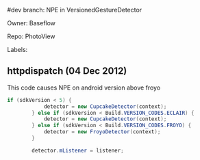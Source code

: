 #dev branch: NPE in VersionedGestureDetector

Owner: Baseflow

Repo: PhotoView

Labels: 

## httpdispatch (04 Dec 2012)

This code causes NPE on android version above froyo

``` java
if (sdkVersion < 5) {
            detector = new CupcakeDetector(context);
        } else if (sdkVersion < Build.VERSION_CODES.ECLAIR) {
            detector = new CupcakeDetector(context);
        } else if (sdkVersion < Build.VERSION_CODES.FROYO) {
            detector = new FroyoDetector(context);
        }

        detector.mListener = listener;
```


